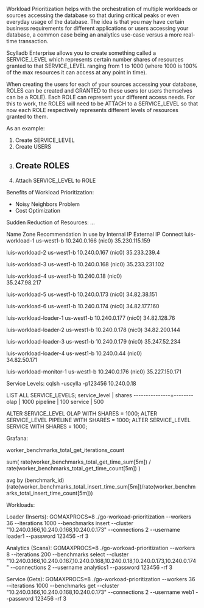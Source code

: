 
Workload Prioritization helps with the orchestration of multiple workloads or sources accessing the database so that during critical peaks or even everyday usage of the database. The idea is that you may have certain business requirements for different applications or users accessing your database, a common case being an analytics use-case versus a more real-time transaction. 

Scylladb Enterprise allows you to create something called a SERVICE_LEVEL which represents certain number shares of resources granted to that SERVICE_LEVEL ranging from 1 to 1000 (where 1000 is 100% of the max resources it can access at any point in time).

When creating the users for each of your sources accessing your database, ROLES can be created and GRANTED to these users (or users themselves can be a ROLE). Each ROLE can represent your different access needs. For this to work, the ROLES will need to be ATTACH to a SERVICE_LEVEL so that now each ROLE respectively represents different levels of resources granted to them.

As an example:

1. Create SERVICE_LEVEL
2. Create USERS
3. Create ROLES
    - 
4. Attach SERVICE_LEVEL to ROLE

Benefits of Workload Prioritization:
- Noisy Neighbors Problem
- Cost Optimization

Sudden Reduction of Resources:
...

Name	Zone	Recommendation	In use by	Internal IP	External IP	Connect	
 luis-workload-1	us-west1-b			10.240.0.166 (nic0)	
35.230.115.159
 	
 luis-workload-2	us-west1-b			10.240.0.167 (nic0)	
35.233.239.4
 	
 luis-workload-3	us-west1-b			10.240.0.168 (nic0)	
35.233.231.102
 	
 luis-workload-4	us-west1-b			10.240.0.18 (nic0)	
35.247.98.217
 	
 luis-workload-5	us-west1-b			10.240.0.173 (nic0)	
34.82.38.151
 	
 luis-workload-6	us-west1-b			10.240.0.174 (nic0)	
34.82.177.160
 	
 luis-workload-loader-1	us-west1-b			10.240.0.177 (nic0)	
34.82.128.76
 	
 luis-workload-loader-2	us-west1-b			10.240.0.178 (nic0)	
34.82.200.144
 	
 luis-workload-loader-3	us-west1-b			10.240.0.179 (nic0)	
35.247.52.234
 	
 luis-workload-loader-4	us-west1-b			10.240.0.44 (nic0)	
34.82.50.171
 	
 luis-workload-monitor-1	us-west1-b			10.240.0.176 (nic0)	
35.227.150.171

 	
Service Levels:
cqlsh -uscylla -p123456 10.240.0.18

LIST ALL SERVICE_LEVELS;
 service_level | shares
---------------+--------
          olap |   1000
      pipeline |    100
       service |    500

ALTER SERVICE_LEVEL OLAP WITH SHARES = 1000;
ALTER SERVICE_LEVEL PIPELINE WITH SHARES = 1000;
ALTER SERVICE_LEVEL SERVICE WITH SHARES = 1000;

Grafana:

worker_benchmarks_total_get_iterations_count

sum(
  rate(worker_benchmarks_total_get_time_sum[5m])
  /
  rate(worker_benchmarks_total_get_time_count[5m])
)

avg by (benchmark_id) (rate(worker_benchmarks_total_insert_time_sum[5m])/rate(worker_benchmarks_total_insert_time_count[5m]))


Workloads:

Loader (Inserts):
GOMAXPROCS=8 ./go-workoad-prioritization --workers 36 --iterations 1000 --benchmarks insert --cluster "10.240.0.166,10.240.0.168,10.240.0.173" --connections 2 --username loader1 --password 123456 -rf 3 

Analytics (Scans):
GOMAXPROCS=8 ./go-workoad-prioritization --workers 8 --iterations 200 --benchmarks select --cluster "10.240.0.166,10.240.0.167,10.240.0.168,10.240.0.18,10.240.0.173,10.240.0.174" --connections 2 --username analytics1 --password 123456 -rf 3

Service (Gets):
GOMAXPROCS=8 ./go-workoad-prioritization --workers 36 --iterations 1000 --benchmarks get --cluster "10.240.0.166,10.240.0.168,10.240.0.173" --connections 2 --username web1 --password 123456 -rf 3